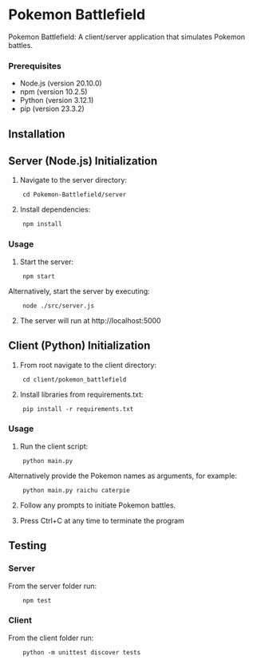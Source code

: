 # Pokemon Battlefield

Pokemon Battlefield: A client/server application that simulates Pokemon battles.

### Prerequisites
- Node.js (version 20.10.0)
- npm (version 10.2.5)
- Python (version 3.12.1)
- pip (version 23.3.2)

## Installation
## Server (Node.js) Initialization
1. Navigate to the server directory:
```shell
    cd Pokemon-Battlefield/server
```

2. Install dependencies:
```shell
    npm install
```

### Usage
1. Start the server:
```shell
    npm start
```
    
   Alternatively, start the server by executing:
```shell
    node ./src/server.js
```

2. The server will run at http://localhost:5000


## Client (Python) Initialization
1. From root navigate to the client directory:
```shell
    cd client/pokemon_battlefield
```

2. Install libraries from requirements.txt:
```shell
    pip install -r requirements.txt
```

### Usage
1. Run the client script:
```shell
    python main.py
```

   Alternatively provide the Pokemon names as arguments, for example:
```shell
    python main.py raichu caterpie
```

2. Follow any prompts to initiate Pokemon battles.

3. Press Ctrl+C at any time to terminate the program

## Testing
### Server
From the server folder run:
```shell
    npm test
```

### Client
From the client folder run:
```shell
    python -m unittest discover tests
```